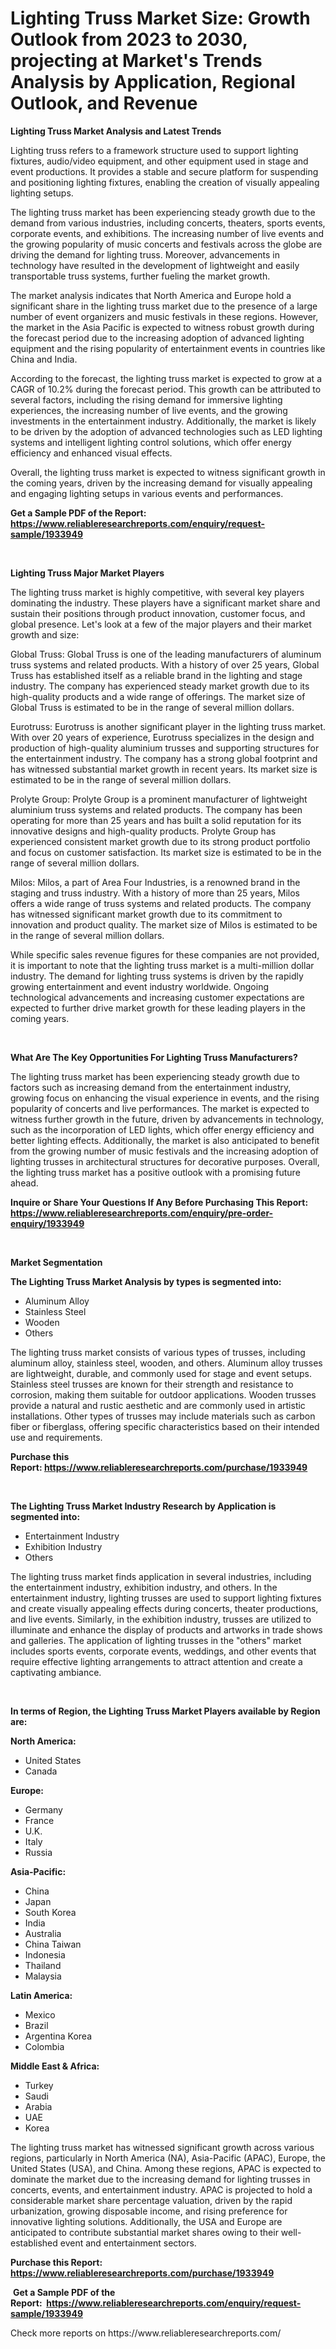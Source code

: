 <p><h1>Lighting Truss Market Size: Growth Outlook from 2023 to 2030, projecting at Market's Trends Analysis by Application, Regional Outlook, and Revenue</h1></p><p><strong>Lighting Truss Market Analysis and Latest Trends</strong></p>
<p><p>Lighting truss refers to a framework structure used to support lighting fixtures, audio/video equipment, and other equipment used in stage and event productions. It provides a stable and secure platform for suspending and positioning lighting fixtures, enabling the creation of visually appealing lighting setups.</p><p>The lighting truss market has been experiencing steady growth due to the demand from various industries, including concerts, theaters, sports events, corporate events, and exhibitions. The increasing number of live events and the growing popularity of music concerts and festivals across the globe are driving the demand for lighting truss. Moreover, advancements in technology have resulted in the development of lightweight and easily transportable truss systems, further fueling the market growth.</p><p>The market analysis indicates that North America and Europe hold a significant share in the lighting truss market due to the presence of a large number of event organizers and music festivals in these regions. However, the market in the Asia Pacific is expected to witness robust growth during the forecast period due to the increasing adoption of advanced lighting equipment and the rising popularity of entertainment events in countries like China and India.</p><p>According to the forecast, the lighting truss market is expected to grow at a CAGR of 10.2% during the forecast period. This growth can be attributed to several factors, including the rising demand for immersive lighting experiences, the increasing number of live events, and the growing investments in the entertainment industry. Additionally, the market is likely to be driven by the adoption of advanced technologies such as LED lighting systems and intelligent lighting control solutions, which offer energy efficiency and enhanced visual effects.</p><p>Overall, the lighting truss market is expected to witness significant growth in the coming years, driven by the increasing demand for visually appealing and engaging lighting setups in various events and performances.</p></p>
<p><strong>Get a Sample PDF of the Report:&nbsp; <a href="https://www.reliableresearchreports.com/enquiry/request-sample/1933949">https://www.reliableresearchreports.com/enquiry/request-sample/1933949</a></strong></p>
<p>&nbsp;</p>
<p><strong>Lighting Truss Major Market Players</strong></p>
<p><p>The lighting truss market is highly competitive, with several key players dominating the industry. These players have a significant market share and sustain their positions through product innovation, customer focus, and global presence. Let's look at a few of the major players and their market growth and size:</p><p>Global Truss: Global Truss is one of the leading manufacturers of aluminum truss systems and related products. With a history of over 25 years, Global Truss has established itself as a reliable brand in the lighting and stage industry. The company has experienced steady market growth due to its high-quality products and a wide range of offerings. The market size of Global Truss is estimated to be in the range of several million dollars.</p><p>Eurotruss: Eurotruss is another significant player in the lighting truss market. With over 20 years of experience, Eurotruss specializes in the design and production of high-quality aluminium trusses and supporting structures for the entertainment industry. The company has a strong global footprint and has witnessed substantial market growth in recent years. Its market size is estimated to be in the range of several million dollars.</p><p>Prolyte Group: Prolyte Group is a prominent manufacturer of lightweight aluminium truss systems and related products. The company has been operating for more than 25 years and has built a solid reputation for its innovative designs and high-quality products. Prolyte Group has experienced consistent market growth due to its strong product portfolio and focus on customer satisfaction. Its market size is estimated to be in the range of several million dollars.</p><p>Milos: Milos, a part of Area Four Industries, is a renowned brand in the staging and truss industry. With a history of more than 25 years, Milos offers a wide range of truss systems and related products. The company has witnessed significant market growth due to its commitment to innovation and product quality. The market size of Milos is estimated to be in the range of several million dollars.</p><p>While specific sales revenue figures for these companies are not provided, it is important to note that the lighting truss market is a multi-million dollar industry. The demand for lighting truss systems is driven by the rapidly growing entertainment and event industry worldwide. Ongoing technological advancements and increasing customer expectations are expected to further drive market growth for these leading players in the coming years.</p></p>
<p>&nbsp;</p>
<p><strong>What Are The Key Opportunities For Lighting Truss Manufacturers?</strong></p>
<p><p>The lighting truss market has been experiencing steady growth due to factors such as increasing demand from the entertainment industry, growing focus on enhancing the visual experience in events, and the rising popularity of concerts and live performances. The market is expected to witness further growth in the future, driven by advancements in technology, such as the incorporation of LED lights, which offer energy efficiency and better lighting effects. Additionally, the market is also anticipated to benefit from the growing number of music festivals and the increasing adoption of lighting trusses in architectural structures for decorative purposes. Overall, the lighting truss market has a positive outlook with a promising future ahead.</p></p>
<p><strong>Inquire or Share Your Questions If Any Before Purchasing This Report: <a href="https://www.reliableresearchreports.com/enquiry/pre-order-enquiry/1933949">https://www.reliableresearchreports.com/enquiry/pre-order-enquiry/1933949</a></strong></p>
<p>&nbsp;</p>
<p><strong>Market Segmentation</strong></p>
<p><strong>The Lighting Truss Market Analysis by types is segmented into:</strong></p>
<p><ul><li>Aluminum Alloy</li><li>Stainless Steel</li><li>Wooden</li><li>Others</li></ul></p>
<p><p>The lighting truss market consists of various types of trusses, including aluminum alloy, stainless steel, wooden, and others. Aluminum alloy trusses are lightweight, durable, and commonly used for stage and event setups. Stainless steel trusses are known for their strength and resistance to corrosion, making them suitable for outdoor applications. Wooden trusses provide a natural and rustic aesthetic and are commonly used in artistic installations. Other types of trusses may include materials such as carbon fiber or fiberglass, offering specific characteristics based on their intended use and requirements.</p></p>
<p><strong>Purchase this Report:&nbsp;<a href="https://www.reliableresearchreports.com/purchase/1933949">https://www.reliableresearchreports.com/purchase/1933949</a></strong></p>
<p>&nbsp;</p>
<p><strong>The Lighting Truss Market Industry Research by Application is segmented into:</strong></p>
<p><ul><li>Entertainment Industry</li><li>Exhibition Industry</li><li>Others</li></ul></p>
<p><p>The lighting truss market finds application in several industries, including the entertainment industry, exhibition industry, and others. In the entertainment industry, lighting trusses are used to support lighting fixtures and create visually appealing effects during concerts, theater productions, and live events. Similarly, in the exhibition industry, trusses are utilized to illuminate and enhance the display of products and artworks in trade shows and galleries. The application of lighting trusses in the "others" market includes sports events, corporate events, weddings, and other events that require effective lighting arrangements to attract attention and create a captivating ambiance.</p></p>
<p>&nbsp;</p>
<p><strong>In terms of Region, the Lighting Truss Market Players available by Region are:</strong></p>
<p>
    <p> <strong> North America: </strong>
        <ul>
            <li>United States</li>
            <li>Canada</li>
        </ul>
        </p> 
    <p> <strong> Europe: </strong>
        <ul>
            <li>Germany</li>
            <li>France</li>
            <li>U.K.</li>
            <li>Italy</li>
            <li>Russia</li>
        </ul>
        </p> 
    <p> <strong> Asia-Pacific: </strong>
        <ul>
            <li>China</li>
            <li>Japan</li>
            <li>South Korea</li>
            <li>India</li>
            <li>Australia</li>
            <li>China Taiwan</li>
            <li>Indonesia</li>
            <li>Thailand</li>
            <li>Malaysia</li>
        </ul>
        </p> 
    <p> <strong> Latin America: </strong>
        <ul>
            <li>Mexico</li>
            <li>Brazil</li>
            <li>Argentina Korea</li>
            <li>Colombia</li>
        </ul>
        </p> 
    <p> <strong> Middle East & Africa: </strong>
        <ul>
            <li>Turkey</li>
            <li>Saudi</li>
            <li>Arabia</li>
            <li>UAE</li>
            <li>Korea</li>
        </ul>
    </p>
    </p>
<p><p>The lighting truss market has witnessed significant growth across various regions, particularly in North America (NA), Asia-Pacific (APAC), Europe, the United States (USA), and China. Among these regions, APAC is expected to dominate the market due to the increasing demand for lighting trusses in concerts, events, and entertainment industry. APAC is projected to hold a considerable market share percentage valuation, driven by the rapid urbanization, growing disposable income, and rising preference for innovative lighting solutions. Additionally, the USA and Europe are anticipated to contribute substantial market shares owing to their well-established event and entertainment sectors.</p></p>
<p><strong>Purchase this Report: <a href="https://www.reliableresearchreports.com/purchase/1933949">https://www.reliableresearchreports.com/purchase/1933949</a></strong></p>
<p>&nbsp;<strong>Get a Sample PDF of the Report:&nbsp;&nbsp;<a href="https://www.reliableresearchreports.com/enquiry/request-sample/1933949">https://www.reliableresearchreports.com/enquiry/request-sample/1933949</a></strong></p>
<p><strong></strong></p>
<p>Check more reports on https://www.reliableresearchreports.com/</p>